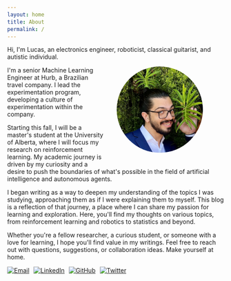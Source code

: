 ```yaml
---
layout: home
title: About
permalink: /
---
```


Hi, I'm Lucas, an electronics engineer, roboticist, classical guitarist, and autistic individual.

<img src="./assets/gitbook/images/profile.jpeg" alt="Lucas" style="float: right; margin: 0 50px 20px 30px; border-radius: 50%; width: 200px; height: auto; object-fit: cover;">

I'm a senior Machine Learning Engineer at Hurb, a Brazilian travel company. I lead the experimentation program, developing a culture of experimentation within the company. 

<!-- This includes managing the hypothesis workflow, developing courses, providing training and guides, optimizing data pipelines, and working on causal inference and recommendation models. -->

Starting this fall, I will be a master's student at the University of Alberta, where I will focus my research on reinforcement learning. My academic journey is driven by my curiosity and a desire to push the boundaries of what's possible in the field of artificial intelligence and autonomous agents.

I began writing as a way to deepen my understanding of the topics I was studying, approaching them as if I were explaining them to myself. This blog is a reflection of that journey, a place where I can share my passion for learning and exploration. Here, you'll find my thoughts on various topics, from reinforcement learning and robotics to statistics and beyond.

Whether you're a fellow researcher, a curious student, or someone with a love for learning, I hope you'll find value in my writings. Feel free to reach out with questions, suggestions, or collaboration ideas. Make yourself at home.




<div style="display: flex; gap: 10px;">
    <a href="mailto:lucas@lucas-cruz.com">
        <img src="https://img.icons8.com/ios-filled/50/apple-mail.png" alt="Email" width="30" height="30"/>
    </a>
    <a href="https://linkedin.com/in/lucasdearaujocruz" target="_blank">
        <img src="https://img.icons8.com/ios-filled/50/000000/linkedin.png" alt="LinkedIn" width="30" height="30"/>
    </a>
    <a href="https://github.com/cruz-lucas" target="_blank">
        <img src="https://img.icons8.com/ios-filled/50/000000/github.png" alt="GitHub" width="30" height="30"/>
    </a>
    <a href="https://twitter.com/_Lucas_Cruz" target="_blank">
        <img src="https://img.icons8.com/ios-filled/50/000000/twitter.png" alt="Twitter" width="30" height="30"/>
    </a>
</div>